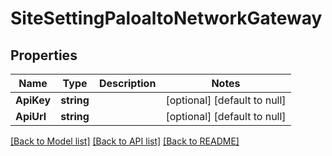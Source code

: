 # SiteSettingPaloaltoNetworkGateway

## Properties
Name | Type | Description | Notes
------------ | ------------- | ------------- | -------------
**ApiKey** | **string** |  | [optional] [default to null]
**ApiUrl** | **string** |  | [optional] [default to null]

[[Back to Model list]](../README.md#documentation-for-models) [[Back to API list]](../README.md#documentation-for-api-endpoints) [[Back to README]](../README.md)


